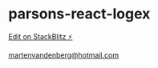 # parsons-react-logex

[Edit on StackBlitz ⚡️](https://stackblitz.com/edit/parsons-react-logex)

martenvandenberg@hotmail.com